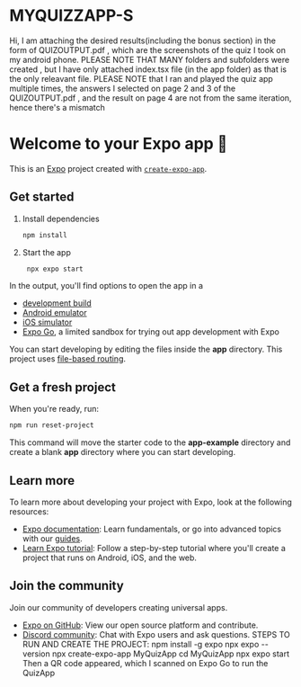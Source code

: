 # MYQUIZZAPP-S
Hi, I am attaching the desired results(including the bonus section) in the form of QUIZOUTPUT.pdf , which are the screenshots of the quiz I took on my android phone. PLEASE NOTE THAT MANY folders and subfolders were created , but I have only attached index.tsx file (in the app folder) as that is the only releavant file. PLEASE NOTE that I ran and played the quiz app multiple times, the answers I selected on page 2 and 3 of the QUIZOUTPUT.pdf , and the result on page 4 are not from the same iteration, hence there's a mismatch
# Welcome to your Expo app 👋

This is an [Expo](https://expo.dev) project created with [`create-expo-app`](https://www.npmjs.com/package/create-expo-app).

## Get started

1. Install dependencies

   ```bash
   npm install
   ```

2. Start the app

   ```bash
    npx expo start
   ```

In the output, you'll find options to open the app in a

- [development build](https://docs.expo.dev/develop/development-builds/introduction/)
- [Android emulator](https://docs.expo.dev/workflow/android-studio-emulator/)
- [iOS simulator](https://docs.expo.dev/workflow/ios-simulator/)
- [Expo Go](https://expo.dev/go), a limited sandbox for trying out app development with Expo

You can start developing by editing the files inside the **app** directory. This project uses [file-based routing](https://docs.expo.dev/router/introduction).

## Get a fresh project

When you're ready, run:

```bash
npm run reset-project
```

This command will move the starter code to the **app-example** directory and create a blank **app** directory where you can start developing.

## Learn more

To learn more about developing your project with Expo, look at the following resources:

- [Expo documentation](https://docs.expo.dev/): Learn fundamentals, or go into advanced topics with our [guides](https://docs.expo.dev/guides).
- [Learn Expo tutorial](https://docs.expo.dev/tutorial/introduction/): Follow a step-by-step tutorial where you'll create a project that runs on Android, iOS, and the web.

## Join the community

Join our community of developers creating universal apps.

- [Expo on GitHub](https://github.com/expo/expo): View our open source platform and contribute.
- [Discord community](https://chat.expo.dev): Chat with Expo users and ask questions.
STEPS TO RUN AND CREATE THE PROJECT:
npm install -g expo
npx expo --version
npx create-expo-app MyQuizApp
cd MyQuizApp
npx expo start
Then a QR code appeared, which I scanned on Expo Go to run the QuizApp

